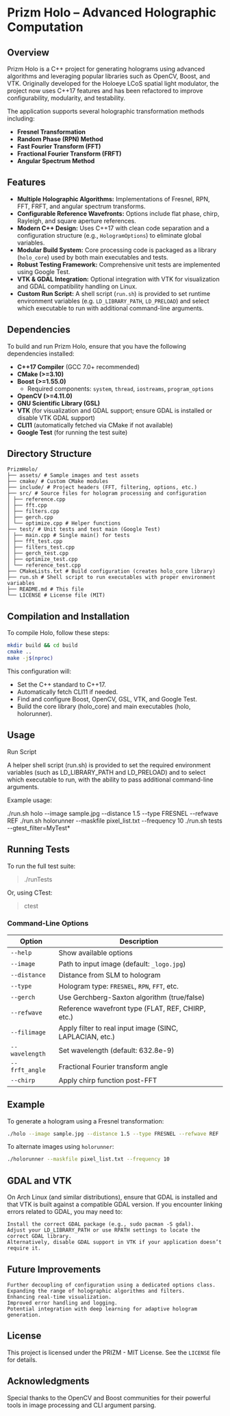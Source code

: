 # Prizm Holo – Advanced Holographic Computation

## Overview

Prizm Holo is a C++ project for generating holograms using advanced algorithms and leveraging popular libraries such as OpenCV, Boost, and VTK. Originally developed for the Holoeye LCoS spatial light modulator, the project now uses C++17 features and has been refactored to improve configurability, modularity, and testability.

The application supports several holographic transformation methods including:
- **Fresnel Transformation**
- **Random Phase (RPN) Method**
- **Fast Fourier Transform (FFT)**
- **Fractional Fourier Transform (FRFT)**
- **Angular Spectrum Method**

## Features

- **Multiple Holographic Algorithms:** Implementations of Fresnel, RPN, FFT, FRFT, and angular spectrum transforms.
- **Configurable Reference Wavefronts:** Options include flat phase, chirp, Rayleigh, and square aperture references.
- **Modern C++ Design:** Uses C++17 with clean code separation and a configuration structure (e.g., `HologramOptions`) to eliminate global variables.
- **Modular Build System:** Core processing code is packaged as a library (`holo_core`) used by both main executables and tests.
- **Robust Testing Framework:** Comprehensive unit tests are implemented using Google Test.
- **VTK & GDAL Integration:** Optional integration with VTK for visualization and GDAL compatibility handling on Linux.
- **Custom Run Script:** A shell script (`run.sh`) is provided to set runtime environment variables (e.g. `LD_LIBRARY_PATH`, `LD_PRELOAD`) and select which executable to run with additional command-line arguments.


## Dependencies

To build and run Prizm Holo, ensure that you have the following dependencies installed:

- **C++17 Compiler** (GCC 7.0+ recommended)
- **CMake (>=3.10)**
- **Boost (>=1.55.0)**
  - Required components: `system`, `thread`, `iostreams`, `program_options`
- **OpenCV (>=4.11.0)**
- **GNU Scientific Library (GSL)**
- **VTK** (for visualization and GDAL support; ensure GDAL is installed or disable VTK GDAL support)
- **CLI11** (automatically fetched via CMake if not available)
- **Google Test** (for running the test suite)

## Directory Structure

```
PrizmHolo/ 
├── assets/ # Sample images and test assets 
├── cmake/ # Custom CMake modules 
├── include/ # Project headers (FFT, filtering, options, etc.) 
├── src/ # Source files for hologram processing and configuration 
│ ├── reference.cpp 
│ ├── fft.cpp 
│ ├── filters.cpp 
│ ├── gerch.cpp 
│ └── optimize.cpp # Helper functions 
├── test/ # Unit tests and test main (Google Test) 
│ ├── main.cpp # Single main() for tests 
│ ├── fft_test.cpp 
│ ├── filters_test.cpp 
│ ├── gerch_test.cpp 
│ ├── optimize_test.cpp 
│ └── reference_test.cpp 
├── CMakeLists.txt # Build configuration (creates holo_core library) 
├── run.sh # Shell script to run executables with proper environment variables 
├── README.md # This file 
└── LICENSE # License file (MIT)
```

## Compilation and Installation

To compile Holo, follow these steps:

```sh
mkdir build && cd build
cmake ..
make -j$(nproc)
```

This configuration will:
* Set the C++ standard to C++17.
* Automatically fetch CLI11 if needed.
* Find and configure Boost, OpenCV, GSL, VTK, and Google Test.
* Build the core library (holo_core) and main executables (holo, holorunner).

## Usage
Run Script

A helper shell script (run.sh) is provided to set the required environment variables (such as LD_LIBRARY_PATH and LD_PRELOAD) and to select which executable to run, with the ability to pass additional command-line arguments.

Example usage:

./run.sh holo --image sample.jpg --distance 1.5 --type FRESNEL --refwave REF
./run.sh holorunner --maskfile pixel_list.txt --frequency 10
./run.sh tests --gtest_filter=MyTest*

## Running Tests

To run the full test suite:

> ./runTests

Or, using CTest:

> ctest


### Command-Line Options

| Option         | Description                                              |
| -------------- | -------------------------------------------------------- |
| `--help`       | Show available options                                   |
| `--image`      | Path to input image (default: `_logo.jpg`)               |
| `--distance`   | Distance from SLM to hologram                            |
| `--type`       | Hologram type: `FRESNEL`, `RPN`, `FFT`, etc.             |
| `--gerch`      | Use Gerchberg-Saxton algorithm (true/false)              |
| `--refwave`    | Reference wavefront type (FLAT, REF, CHIRP, etc.)        |
| `--filimage`   | Apply filter to real input image (SINC, LAPLACIAN, etc.) |
| `--wavelength` | Set wavelength (default: 632.8e-9)                       |
| `--frft_angle` | Fractional Fourier transform angle                       |
| `--chirp`      | Apply chirp function post-FFT                            |

## Example

To generate a hologram using a Fresnel transformation:

```sh
./holo --image sample.jpg --distance 1.5 --type FRESNEL --refwave REF
```

To alternate images using `holorunner`:

```sh
./holorunner --maskfile pixel_list.txt --frequency 10
```

## GDAL and VTK

On Arch Linux (and similar distributions), ensure that GDAL is installed and that VTK is built against a compatible GDAL version. If you encounter linking errors related to GDAL, you may need to:

    Install the correct GDAL package (e.g., sudo pacman -S gdal).
    Adjust your LD_LIBRARY_PATH or use RPATH settings to locate the correct GDAL library.
    Alternatively, disable GDAL support in VTK if your application doesn’t require it.

## Future Improvements

    Further decoupling of configuration using a dedicated options class.
    Expanding the range of holographic algorithms and filters.
    Enhancing real-time visualization.
    Improved error handling and logging.
    Potential integration with deep learning for adaptive hologram generation.

## License

This project is licensed under the PRIZM - MIT License. See the `LICENSE` file for details.

## Acknowledgments

Special thanks to the OpenCV and Boost communities for their powerful tools in image processing and CLI argument parsing.


